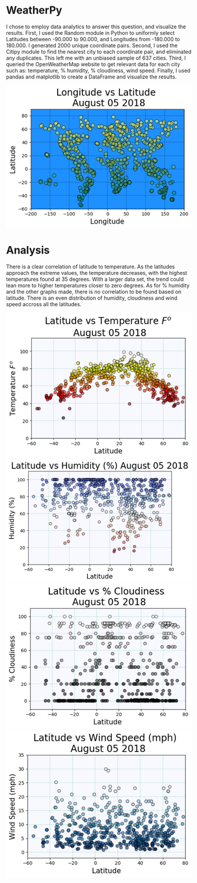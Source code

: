 # WeatherPy

I chose to employ data analytics to answer this question, and visualize the results. 
First, I used the Random module in Python to uniformly select Latitudes between -90.000 to 90.000, and Longitudes
from -180.000 to 180.000. I generated 2000 unique coordinate pairs. 
Second, I used the Citipy module to find the nearest city to each coordinate pair, and eliminated any duplicates.
This left me with an unbiased sample of 637 cities.
Third, I queried the OpenWeatherMap website to get relevant data for each city such as: temperature, % humidity, % cloudiness,
wind speed.
Finally, I used pandas and matplotlib to create a DataFrame and visualize the results.

![](images/Latitude_Longitude.png)

# Analysis
There is a clear correlation of latitude to temperature. As the latitudes approach the extreme values, the temperature
decreases, with the highest temperatures found at 35 degrees. With a larger data set, the trend could lean more to 
higher temperatures closer to zero degrees. 
As for % humidity and the other graphs made, there is no correlation to be found based on latitude. There is an even
distribution of humidity, cloudiness and wind speed accross all the latitudes. 

![](images/Latitude_Temperature.png)
![](images/Latitude_Humidity.png)
![](images/Latitude_Cloudiness.png)
![](images/Latitude_Wind.png)
